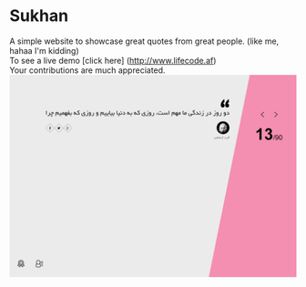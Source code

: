 # Sukhan
A simple website to showcase great quotes from great people. (like me, hahaa I'm kidding) <br/>
To see a live demo [click here] (http://www.lifecode.af)<br/>
Your contributions are much appreciated.<br/>
<a href="http://www.lifecode.af/sukhan"><img src="img/screenshot.jpg" alt="Sukhan" title="Sukhan" /></a>
